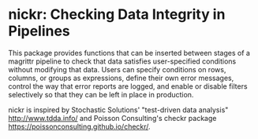 # nickr: Checking Data Integrity in Pipelines

This package provides functions that can be inserted between stages of a magrittr pipeline to check that data satisfies user-specified conditions without modifying that data.  Users can specify conditions on rows, columns, or groups as expressions, define their own error messages, control the way that error reports are logged, and enable or disable filters selectively so that they can be left in place in production.

nickr is inspired by Stochastic Solutions' "test-driven data analysis" <http://www.tdda.info/> and Poisson Consulting's checkr package <https://poissonconsulting.github.io/checkr/>.
